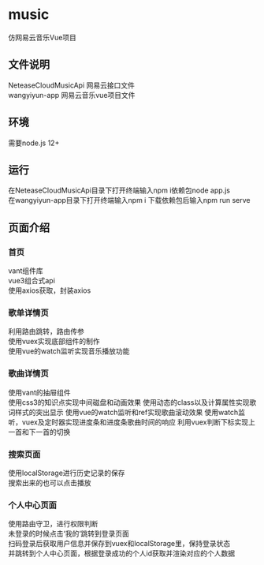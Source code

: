 # music
仿网易云音乐Vue项目
## 文件说明
NeteaseCloudMusicApi 网易云接口文件  
wangyiyun-app 网易云音乐vue项目文件
## 环境
需要node.js 12+ 
## 运行
在NeteaseCloudMusicApi目录下打开终端输入npm i依赖包node app.js  
在wangyiyun-app目录下打开终端输入npm i 下载依赖包后输入npm run serve
## 页面介绍
### 首页
vant组件库  
vue3组合式api  
使用axios获取，封装axios
### 歌单详情页
利用路由跳转，路由传参  
使用vuex实现底部组件的制作  
使用vue的watch监听实现音乐播放功能
### 歌曲详情页
使用vant的抽屉组件  
使用css3的知识点实现中间磁盘和动画效果
使用动态的class以及计算属性实现歌词样式的突出显示
使用vue的watch监听和ref实现歌曲滚动效果
使用watch监听，vuex及定时器实现进度条和进度条歌曲时间的响应
利用vuex判断下标实现上一首和下一首的切换
### 搜索页面
使用localStorage进行历史记录的保存  
搜索出来的也可以点击播放
### 个人中心页面
使用路由守卫，进行权限判断  
未登录的时候点击‘我的‘跳转到登录页面  
扫码登录后获取用户信息并保存到vuex和localStorage里，保持登录状态  
并跳转到个人中心页面，根据登录成功的个人id获取并渲染对应的个人数据

